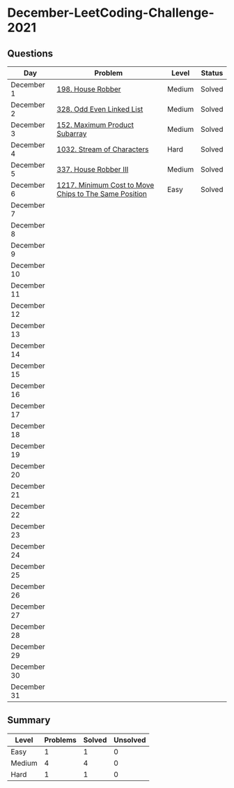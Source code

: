 # December-LeetCoding-Challenge-2021

## Questions
| Day | Problem | Level | Status |
| --- | --- | --- | --- |
| December 1 | [198. House Robber](https://leetcode.com/problems/house-robber/) | Medium | Solved |
| December 2 | [328. Odd Even Linked List](https://leetcode.com/problems/odd-even-linked-list/) | Medium | Solved |
| December 3 | [152. Maximum Product Subarray](https://leetcode.com/problems/maximum-product-subarray/) | Medium | Solved |
| December 4 | [1032. Stream of Characters](https://leetcode.com/problems/stream-of-characters/) | Hard | Solved |
| December 5 | [337. House Robber III](https://leetcode.com/problems/house-robber-iii/) | Medium | Solved |
| December 6 | [1217. Minimum Cost to Move Chips to The Same Position](https://leetcode.com/problems/minimum-cost-to-move-chips-to-the-same-position/) | Easy | Solved |
| December 7 | []() |  |  |
| December 8 | []() |  |  |
| December 9 | []() |  |  |
| December 10 | []() |  |  |
| December 11 | []() |  |  |
| December 12 | []() |  |  |
| December 13 | []() |  |  |
| December 14 | []() |  |  |
| December 15 | []() |  |  |
| December 16 | []() |  |  |
| December 17 | []() |  |  |
| December 18 | []() |  |  |
| December 19 | []() |  |  |
| December 20 | []() |  |  |
| December 21 | []() |  |  |
| December 22 | []() |  |  |
| December 23 | []() |  |  |
| December 24 | []() |  |  |
| December 25 | []() |  |  |
| December 26 | []() |  |  |
| December 27 | []() |  |  |
| December 28 | []() |  |  |
| December 29 | []() |  |  |
| December 30 | []() |  |  |
| December 31 | []() |  |  |

## Summary
| Level  | Problems | Solved | Unsolved |
| ---    | --- | --- | --- |
| Easy   | 1 | 1 | 0 |
| Medium | 4 | 4 | 0 |
| Hard   | 1 | 1 | 0 |
